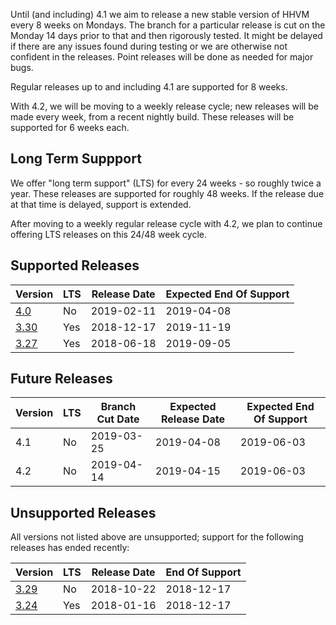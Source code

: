 Until (and including) 4.1 we aim to release a new stable version of HHVM every 8 weeks on Mondays.
The branch for a particular release is cut on the Monday 14 days prior to that and then
rigorously tested. It might be delayed if there are any issues found during testing or
we are otherwise not confident in the releases. Point releases will be done as needed for major bugs.

Regular releases up to and including 4.1 are supported for 8 weeks.

With 4.2, we will be moving to a weekly release cycle; new releases will be made
every week, from a recent nightly build. These releases will be supported for 6
weeks each.

## Long Term Suppport

We offer "long term support" (LTS) for every 24 weeks - so roughly twice a year. These releases are supported for roughly 48 weeks. If the release due at that time is delayed, support is extended.

After moving to a weekly regular release cycle with 4.2, we plan to continue offering LTS releases on this 24/48 week cycle.

## Supported Releases

| Version | LTS | Release Date | Expected End Of Support |
|---------|-----|--------------|-------------------------|
| [4.0]   | No  | 2019-02-11   | 2019-04-08              |
| [3.30]  | Yes | 2018-12-17   | 2019-11-19              |
| [3.27]  | Yes | 2018-06-18   | 2019-09-05              |

## Future Releases

| Version | LTS | Branch Cut Date | Expected Release Date | Expected End Of Support |
|---------|-----|-----------------|-----------------------|-------------------------|
| 4.1     | No  | 2019-03-25      | 2019-04-08            | 2019-06-03              |
| 4.2     | No  | 2019-04-14      | 2019-04-15            | 2019-06-03              |

## Unsupported Releases

All versions not listed above are unsupported; support for the following releases has ended recently:

| Version | LTS | Release Date | End Of Support |
|---------|-----|--------------|----------------|
| [3.29]  | No  | 2018-10-22   | 2018-12-17     |
| [3.24]  | Yes | 2018-01-16   | 2018-12-17     |

[4.0]: https://hhvm.com/blog/2019/02/11/hhvm-4.0.0.html
[3.30]: https://hhvm.com/blog/2018/12/17/hhvm-3.30.html
[3.29]: https://hhvm.com/blog/2018/10/22/hhvm-3.29.html
[3.28]: https://hhvm.com/blog/2018/08/28/hhvm-3.28.0.html
[3.27]: https://hhvm.com/blog/2018/06/18/hhvm-3.27.0.html
[3.26]: https://hhvm.com/blog/2018/05/07/hhvm-3.26.html
[3.25]: https://hhvm.com/blog/2018/03/15/hhvm-3.25.html
[3.24]: https://hhvm.com/blog/2018/01/16/hhvm-3.24.html
[3.21]: https://hhvm.com/blog/2017/08/02/hhvm-3-21.html
